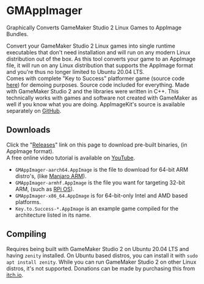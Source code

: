 # GMAppImager
Graphically Converts GameMaker Studio 2 Linux Games to AppImage Bundles.

Convert your GameMaker Studio 2 Linux games into single runtime executables that don't need installation and will run on any modern Linux distribution out of the box. As this tool converts your game to an AppImage file, it will run on any Linux distribution that supports the AppImage format and you're thus no longer limited to Ubuntu 20.04 LTS.  
Comes with complete "Key to Success" platformer game (source code [here](https://samuel-venable.itch.io/key-to-success)) for demoing purposes. Source code included for everything. Made with GameMaker Studio 2 and the libraries were written in C++. This technically works with games and software not created with GameMaker as well if you know what you are doing. AppImageKit's source is available separately on [GitHub](https://github.com/AppImage/AppImageKit).  

## Downloads
Click the "[Releases](https://github.com/time-killer-games/GMAppImager/releases)" link on this page to download pre-built binaries, (in AppImage format).  
A free online video tutorial is available on [YouTube](https://www.youtube.com/watch?v=csFavUl1pAA).
- `GMAppImager-aarch64.AppImage` is the file to download for 64-bit ARM distro's, (like [Manjaro ARM](https://manjaro.org/download/#ARM)).
- `GMAppImager-armhf.AppImage` is the file you want for targeting 32-bit ARM, (such as [RPi OS](https://www.raspberrypi.com/software/)).
- `GMAppImager-x86_64.AppImage` is for 64-bit-only Intel and AMD based platforms.
- `Key.to.Success-*.AppImage` is an example game compiled for the architecture listed in its name.

## Compiling
Requires being built with GameMaker Studio 2 on Ubuntu 20.04 LTS and having `zenity` installed. On Ubuntu based distros, you can install it with `sudo apt install zenity`. While you can run GameMaker Studio 2 on other Linux distros, it's not supported. Donations can be made by purchasing this from [itch.io](https://samuel-venable.itch.io/gmappimager).
